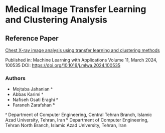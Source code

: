 # Medical Image Transfer Learning and Clustering Analysis

## Reference Paper
[Chest X-ray image analysis using transfer learning and clustering methods]([https://www.sciencedirect.com/science/article/pii/S2666521224000061](https://doi.org/10.1016/j.mlwa.2024.100535))

Published in: Machine Learning with Applications
Volume 11, March 2024, 100535
DOI: https://doi.org/10.1016/j.mlwa.2024.100535

### Authors
- Mojtaba Jahanian ᵃ
- Abbas Karimi ᵃ
- Nafiseh Osati Eraghi ᵃ
- Faraneh Zarafshan ᵇ

ᵃ Department of Computer Engineering, Central Tehran Branch, Islamic Azad University, Tehran, Iran
ᵇ Department of Computer Engineering, Tehran North Branch, Islamic Azad University, Tehran, Iran

